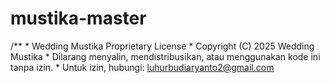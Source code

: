 # mustika-master
/** * Wedding Mustika Proprietary License * Copyright (C) 2025 Wedding Mustika * Dilarang menyalin, mendistribusikan, atau menggunakan kode ini tanpa izin. * Untuk izin, hubungi: luhurbudiaryanto2@gmail.com
